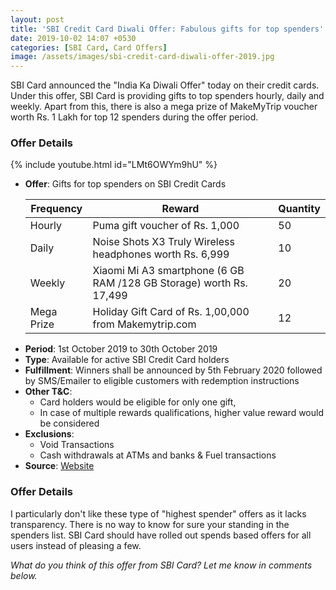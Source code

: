 ```yaml
---
layout: post
title: 'SBI Credit Card Diwali Offer: Fabulous gifts for top spenders'
date: 2019-10-02 14:07 +0530
categories: [SBI Card, Card Offers]
image: /assets/images/sbi-credit-card-diwali-offer-2019.jpg
---
```


SBI Card announced the "India Ka Diwali Offer" today on their credit cards. Under this offer, SBI Card is providing gifts to top spenders hourly, daily and weekly. Apart from this, there is also a mega prize of MakeMyTrip voucher worth Rs. 1 Lakh for top 12 spenders during the offer period.

### Offer Details

{% include youtube.html id="LMt6OWYm9hU" %}

- **Offer**: Gifts for top spenders on SBI Credit Cards
    <table class="table" style="display: block;overflow-x: auto;">
    <thead class="thead-dark">
    <tr>
      <th scope="col"> Frequency</th>
      <th scope="col"> Reward</th>
      <th scope="col"> Quantity</th>
    </tr>
    </thead>
    <tbody>
    <tr>
      <td> Hourly </td>
      <td> Puma gift voucher of Rs. 1,000 </td>
      <td> 50 </td>
    </tr>
    <tr>
      <td> Daily </td>
    	<td>  Noise Shots X3 Truly Wireless headphones worth Rs. 6,999 </td>
        <td> 10 </td>
    </tr>
    <tr>
      <td> Weekly </td>
      <td>  Xiaomi Mi A3 smartphone (6 GB RAM /128 GB Storage) worth Rs. 17,499 </td>
      <td> 20 </td>
    </tr>
      <tr>
      <td> Mega Prize </td>
      <td> Holiday Gift Card of Rs. 1,00,000 from Makemytrip.com </td>
      <td> 12 </td>
    </tr>
    </tbody>
    </table>
- **Period**: 1st October 2019 to 30th October 2019
- **Type**: Available for active SBI Credit Card holders
- **Fulfillment**: Winners shall be announced by 5th February 2020 followed by SMS/Emailer to eligible customers with redemption instructions
- **Other T&C**:
  - Card holders would be eligible for only one gift,
  - In case of multiple rewards qualifications, higher value reward would be considered
- **Exclusions**:
  - Void Transactions
  - Cash withdrawals at ATMs and banks & Fuel transactions
- **Source**: [Website](https://www.sbicard.com/diwali/)

### Offer Details

I particularly don't like these type of "highest spender" offers as it lacks transparency. There is no way to know for sure your standing in the spenders list. SBI Card should have rolled out spends based offers for all users instead of pleasing a few.

_What do you think of this offer from SBI Card? Let me know in comments below._
